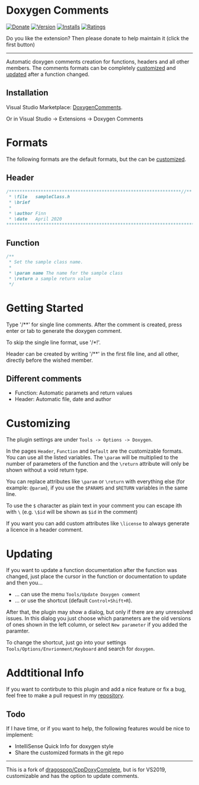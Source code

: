 ﻿# Doxygen Comments
 
[![Donate](https://img.shields.io/badge/Donate-PayPal-green.svg)](https://www.paypal.com/donate?hosted_button_id=THTHSDNTP9YF4)
[![Version](https://vsmarketplacebadge.apphb.com/version-short/FinnGegenmantel.doxygenComments.svg)](https://marketplace.visualstudio.com/items?itemName=FinnGegenmantel.doxygenComments)
[![Installs](https://vsmarketplacebadge.apphb.com/installs-short/FinnGegenmantel.doxygenComments.svg)](https://marketplace.visualstudio.com/items?itemName=aperricone.harbour)
[![Ratings](https://vsmarketplacebadge.apphb.com/rating-star/FinnGegenmantel.doxygenComments.svg)](https://marketplace.visualstudio.com/items?itemName=aperricone.harbour)

Do you like the extension? Then please donate to help maintain it (click the first button)

---
Automatic doxygen comments creation for functions, headers and all other members.
The comments formats can be completely [customized](#Customizing) 
and [updated](#Updating)  after a function changed.

## Installation
Visual Studio Marketplace: [DoxygenComments](https://marketplace.visualstudio.com/items?itemName=FinnGegenmantel.doxygenComments).

Or in Visual Studio -> Extensions -> Doxygen Comments

# Formats
The following formats are the default formats, but the can be [customized](#Customizing).
## Header
```cpp
/*****************************************************************//**
 * \file   sampleClass.h
 * \brief 
 *
 * \author Finn 
 * \date   April 2020
***********************************************************************/
```

## Function
```cpp
/**
 * Set the sample class name.
 * 
 * \param name The name for the sample class
 * \return a sample return value
 */
```

# Getting Started
Type '/**' for single line comments. After the comment is created, press enter or tab to generate the doxygen comment.

To skip the single line format, use '/*!'.

Header can be created by writing '/**' in the first file line, and all other, directly before the wished member.

## Different comments
- Function: Automatic paramets and return values
- Header: Automatic file, date and author

# Customizing
The plugin settings are under `Tools -> Options -> Doxygen`.    

In the pages `Header`, `Function` and `Default` are the customizable formats.   
You can use all the listed variables. The `\param` will be multiplied to the number of parameters of the function 
and the `\return` attribute will only be shown without a void return type.

You can replace attributes like `\param` or `\return` with everything else (for example: `@param`), 
if you use the `$PARAMS` and `$RETURN` variables in the same line.

To use the `$` character as plain text in your comment you can escape ith with `\`  (e.g. `\$id` will be shown as `$id` in the comment)

If you want you can add custom attributes like `\license` to always generate a licence in a header comment.

# Updating
If you want to update a function documentation after the function was changed, 
just place the cursor in the function or documentation to update and then you...

- ... can use the menu `Tools/Update Doxygen comment`
- ... or use the shortcut (default `Control+Shift+R`).

After that, the plugin may show a dialog, but only if there are any unresolved issues. 
In this dialog you just choose which parameters are the old versions of ones shown in the left
column, or select `New parameter` if you added the paramter.

To change the shortcut, just go into your settings `Tools/Options/Envrionment/Keyboard`
and search for `doxygen`.

# Addtitional Info
If you want to contirbute to this plugin and add a nice feature or fix a bug, 
feel free to make a pull request in my [repository](https://github.com/fingeg/DoxygenComments).

## Todo
If I have time, or if you want to help, the following features would be nice to implement:
- IntelliSense Quick Info for doxygen style
- Share the customized formats in the git repo

---
This is a fork of [dragospop/CppDoxyComplete](https://github.com/dragospop/CppDoxyComplete), but is for VS2019,
customizable and has the option to update comments.
